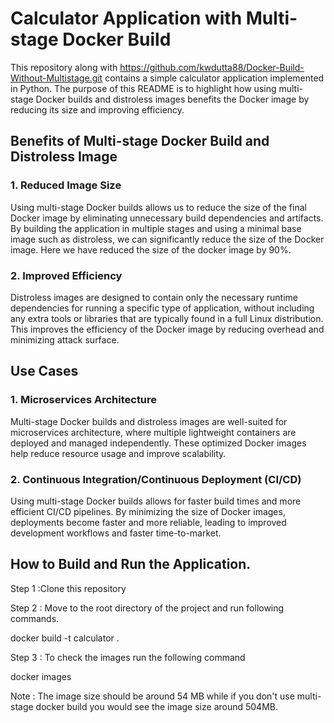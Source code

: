# Calculator Application with Multi-stage Docker Build

This repository along with https://github.com/kwdutta88/Docker-Build-Without-Multistage.git contains a simple calculator application implemented in Python. The purpose of this README is to highlight how using multi-stage Docker builds and distroless images benefits the Docker image by reducing its size and improving efficiency.

## Benefits of Multi-stage Docker Build and Distroless Image

### 1. Reduced Image Size
Using multi-stage Docker builds allows us to reduce the size of the final Docker image by eliminating unnecessary build dependencies and artifacts. By building the application in multiple stages and using a minimal base image such as distroless, we can significantly reduce the size of the Docker image.
Here we have reduced the size of the docker image by 90%.

### 2. Improved Efficiency
Distroless images are designed to contain only the necessary runtime dependencies for running a specific type of application, without including any extra tools or libraries that are typically found in a full Linux distribution. This improves the efficiency of the Docker image by reducing overhead and minimizing attack surface.

## Use Cases

### 1. Microservices Architecture
Multi-stage Docker builds and distroless images are well-suited for microservices architecture, where multiple lightweight containers are deployed and managed independently. These optimized Docker images help reduce resource usage and improve scalability.

### 2. Continuous Integration/Continuous Deployment (CI/CD)

Using multi-stage Docker builds allows for faster build times and more efficient CI/CD pipelines. By minimizing the size of Docker images, deployments become faster and more reliable, leading to improved development workflows and faster time-to-market.

## How to Build and Run the Application.

Step 1 :Clone this repository

Step 2 : Move to the root directory of the project and run following commands.

docker build -t calculator .

Step 3 : To check the images run the following command

docker images

Note : The image size should be around 54 MB while if you don't use multi-stage docker build you would see the image size around 504MB.
